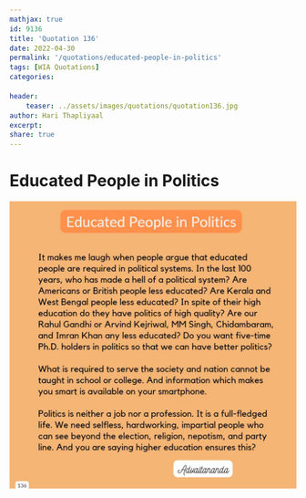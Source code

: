 ```yaml
---
mathjax: true
id: 9136
title: 'Quotation 136'
date: 2022-04-30
permalink: '/quotations/educated-people-in-politics'
tags: [WIA Quotations] 
categories: 

header:
    teaser: ../assets/images/quotations/quotation136.jpg
author: Hari Thapliyaal 
excerpt:
share: true 
---
```


# Educated People in Politics

![Educated People in Politics](../assets/images/quotations/quotation136.jpg)
